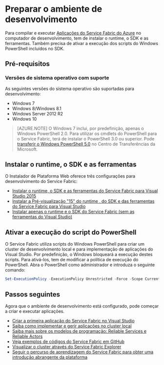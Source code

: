 <properties
   pageTitle="Configurar o ambiente de desenvolvimento | Microsoft Azure"
   description="Instale o runtime, o SDK e as ferramentas e crie um cluster de desenvolvimento local. Depois de concluir esta configuração, estará pronto a criar aplicações."
   services="service-fabric"
   documentationCenter=".net"
   authors="rwike77"
   manager="timlt"
   editor=""/>

<tags
   ms.service="service-fabric"
   ms.devlang="dotNet"
   ms.topic="get-started-article"
   ms.tgt_pltfrm="NA"
   ms.workload="NA"
   ms.date="04/18/2016"
   ms.author="ryanwi"/>

# Preparar o ambiente de desenvolvimento
 Para compilar e executar [Aplicações do Service Fabric do Azure][1] no computador de desenvolvimento, tem de instalar o runtime, o SDK e as ferramentas. Também precisa de ativar a execução dos scripts do Windows PowerShell incluídos no SDK.

## Pré-requisitos
### Versões de sistema operativo com suporte
As seguintes versões do sistema operativo são suportadas para desenvolvimento:

- Windows 7
- Windows 8/Windows 8.1
- Windows Server 2012 R2
- Windows 10

>[AZURE.NOTE] O Windows 7 inclui, por predefinição, apenas o Windows PowerShell 2.0. Para utilizar os cmdlets do PowerShell para o Service Fabric, terá de instalar o PowerShell 3.0 ou superior. Pode [transferir o Windows PowerShell 5.0][powershell5-download] no Centro de Transferências da Microsoft.

## Instalar o runtime, o SDK e as ferramentas

O Instalador de Plataforma Web oferece três configurações para desenvolvimento do Service Fabric:

- [Instalar o runtime, o SDK e as ferramentas do Service Fabric para Visual Studio 2015][full-bundle-vs2015]
- [Instalar a Pré-visualização "15" do runtime , do SDK e das ferramentas do Service Fabric para Visual Studio][full-bundle-dev15]
- [Instalar apenas o runtime e o SDK do Service Fabric (sem as ferramentas do Visual Studio)][core-sdk]


## Ativar a execução do script do PowerShell

O Service Fabric utiliza scripts do Windows PowerShell para criar um cluster de desenvolvimento local e para implementação de aplicações do Visual Studio. Por predefinição, o Windows bloqueará a execução destes scripts. Para ativá-los, tem de modificar a política de execução do PowerShell. Abra o PowerShell como administrador e introduza o seguinte comando:

```powershell
Set-ExecutionPolicy -ExecutionPolicy Unrestricted -Force -Scope CurrentUser
```

## Passos seguintes
Agora que o ambiente de desenvolvimento está configurado, pode começar a criar e executar aplicações.

- [Criar a primeira aplicação do Service Fabric no Visual Studio](service-fabric-create-your-first-application-in-visual-studio.md)
- [Saiba como implementar e gerir aplicações no cluster local](service-fabric-get-started-with-a-local-cluster.md)
- [Saiba mais sobre os modelos de programação: Reliable Services e Reliable Actors](service-fabric-choose-framework.md)
- [Veja exemplos de códigos do Service Fabric em GitHub](https://aka.ms/servicefabricsamples)
- [Visualizar o cluster através do Service Fabric Explorer](service-fabric-visualizing-your-cluster.md)
- [Seguir o percurso de aprendizagem do Service Fabric para obter uma introdução abrangente da plataforma](https://azure.microsoft.com/documentation/learning-paths/service-fabric/)

[1]: http://azure.microsoft.com/en-us/campaigns/service-fabric/ "Página da campanha do Service Fabric"
[2]: http://go.microsoft.com/fwlink/?LinkId=517106 "VS RC"
[full-bundle-vs2015]:http://www.microsoft.com/web/handlers/webpi.ashx?command=getinstallerredirect&appid=MicrosoftAzure-ServiceFabric-VS2015 "Link VS 2015 WebPI"
[full-bundle-dev15]:http://www.microsoft.com/web/handlers/webpi.ashx?command=getinstallerredirect&appid=MicrosoftAzure-ServiceFabric-Dev15 "Link Dev15 WebPI"
[core-sdk]:http://www.microsoft.com/web/handlers/webpi.ashx?command=getinstallerredirect&appid=ServiceFabricSDK "Link Core SDK WebPI"
[powershell5-download]:https://www.microsoft.com/en-us/download/details.aspx?id=50395



<!--HONumber=Jun16_HO2-->



